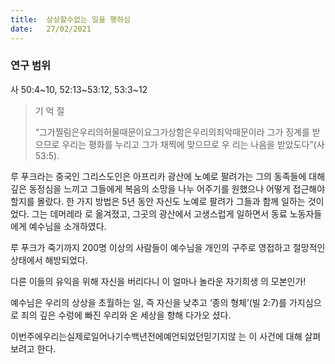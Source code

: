 ```yaml
---
title:  상상할수없는 일을 행하심
date:   27/02/2021
---
```


### 연구 범위
사 50:4~10, 52:13~53:12, 53:3~12

> <p> 기 억 절 </p>
> “그가찔림은우리의허물때문이요그가상함은우리의죄악때문이라 그가 징계를 받으므로 우리는 평화를 누리고 그가 채찍에 맞으므로 우 리는 나음을 받았도다”(사 53:5).

루 푸크라는 중국인 그리스도인은 아프리카 광산에 노예로 팔려가는 그의 동족들에 대해 깊은 동정심을 느끼고 그들에게 복음의 소망을 나누 어주기를 원했으나 어떻게 접근해야 할지를 몰랐다. 한 가지 방법은 5년 동안 자신도 노예로 팔려가 그들과 함께 일하는 것이었다. 그는 데머레라 로 옮겨졌고, 그곳의 광산에서 고생스럽게 일하면서 동료 노동자들에게 예수님을 소개하였다.

루 푸크가 죽기까지 200명 이상의 사람들이 예수님을 개인의 구주로 영접하고 절망적인 상태에서 해방되었다.

다른 이들의 유익을 위해 자신을 버리다니 이 얼마나 놀라운 자기희생 의 모본인가!

예수님은 우리의 상상을 초월하는 일, 즉 자신을 낮추고 ‘종의 형체’(빌 2:7)를 가지심으로 죄의 깊은 수렁에 빠진 우리와 온 세상을 향해 다가오 셨다.

이번주에우리는실제로일어나기수백년전에예언되었던믿기지않 는 이 사건에 대해 살펴보려고 한다.